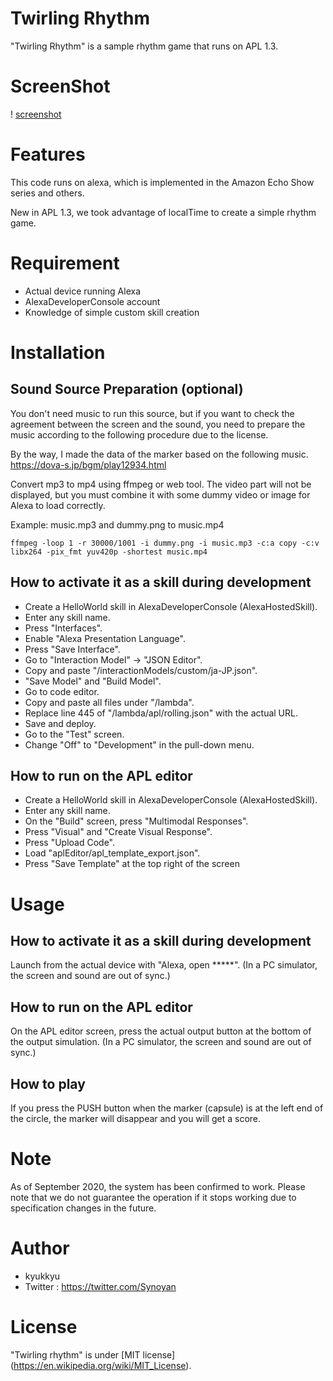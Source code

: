 # Twirling Rhythm

"Twirling Rhythm" is a sample rhythm game that runs on APL 1.3.

# ScreenShot

! [screenshot](images/rhythm_640.png)

# Features

This code runs on alexa, which is implemented in the Amazon Echo Show series and others.

New in APL 1.3, we took advantage of localTime to create a simple rhythm game.

# Requirement

 * Actual device running Alexa
 * AlexaDeveloperConsole account
 * Knowledge of simple custom skill creation

# Installation

## Sound Source Preparation (optional)
You don't need music to run this source, but if you want to check the agreement between the screen and the sound, you need to prepare the music according to the following procedure due to the license.

By the way, I made the data of the marker based on the following music.
https://dova-s.jp/bgm/play12934.html

Convert mp3 to mp4 using ffmpeg or web tool. The video part will not be displayed, but you must combine it with some dummy video or image for Alexa to load correctly.

Example: music.mp3 and dummy.png to music.mp4

````
ffmpeg -loop 1 -r 30000/1001 -i dummy.png -i music.mp3 -c:a copy -c:v libx264 -pix_fmt yuv420p -shortest music.mp4
````

## How to activate it as a skill during development

 * Create a HelloWorld skill in AlexaDeveloperConsole (AlexaHostedSkill).
 * Enter any skill name.
 * Press "Interfaces".
 * Enable "Alexa Presentation Language".
 * Press "Save Interface".
 * Go to "Interaction Model" -> "JSON Editor".
 * Copy and paste "/interactionModels/custom/ja-JP.json".
 * "Save Model" and "Build Model".
 * Go to code editor.
 * Copy and paste all files under "/lambda".
 * Replace line 445 of "/lambda/apl/rolling.json" with the actual URL.
 * Save and deploy.
 * Go to the "Test" screen.
 * Change "Off" to "Development" in the pull-down menu.

## How to run on the APL editor

 * Create a HelloWorld skill in AlexaDeveloperConsole (AlexaHostedSkill).
 * Enter any skill name.
 * On the "Build" screen, press "Multimodal Responses".
 * Press "Visual" and "Create Visual Response".
 * Press "Upload Code".
 * Load "aplEditor/apl_template_export.json".
 * Press "Save Template" at the top right of the screen

# Usage

## How to activate it as a skill during development

Launch from the actual device with "Alexa, open *****".
(In a PC simulator, the screen and sound are out of sync.)

## How to run on the APL editor

On the APL editor screen, press the actual output button at the bottom of the output simulation.
(In a PC simulator, the screen and sound are out of sync.)

## How to play

If you press the PUSH button when the marker (capsule) is at the left end of the circle, the marker will disappear and you will get a score.

# Note
As of September 2020, the system has been confirmed to work. Please note that we do not guarantee the operation if it stops working due to specification changes in the future.

# Author

* kyukkyu
* Twitter : https://twitter.com/Synoyan

# License

"Twirling rhythm" is under [MIT license] (https://en.wikipedia.org/wiki/MIT_License).
